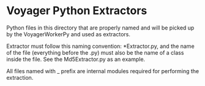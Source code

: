 Voyager Python Extractors
=========================

Python files in this directory that are properly named and will be picked up
by the VoyagerWorkerPy and used as extractors.

Extractor must follow this naming convention: *Extractor.py, and the name of the
file (everything before the .py) must also be the name of a class inside
the file. See the Md5Extractor.py as an example.

All files named with _ prefix are internal modules required for performing the extraction.

